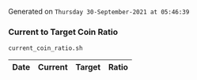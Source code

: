 Generated on `Thursday 30-September-2021 at 05:46:39`

### Current to Target Coin Ratio
`current_coin_ratio.sh`

Date|Current|Target|Ratio
---|---|---|---

